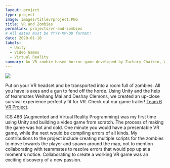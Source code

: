 ```yaml
---
layout: project
type: project
image: images/titlevrproject.PNG
title: VR and Zombies
permalink: projects/vr-and-zombies
# All dates must be YYYY-MM-DD format!
date: 2020-01-10
labels:
  - Unity
  - Video Games
  - Virtual Reality
summary: An VR zombie based horror game developed by Zachary Chaikin, Weihang Mai, and Deshay Clemons.
---
```


<img class="ui image" src="{{ site.baseurl }}/images/vrproject.PNG">

Put on your VR headset and be transported into a room full of zombies. All you have is axes and a gun to fend off the horde. Using Unity and the help of teammates Weihang Mai and Deshay Clemons, we created an up-close survival experience perfectly fit for VR. Check out our game trailer! [Team 6 VR Project](https://www.youtube.com/watch?v=4vA-BxFFWGI).

ICS 486 (Augmented and Virtual Reality Programming) was my first time using Unity and building a video game from scratch. The process of making the game was hot and cold. One minute you would have a presentable VR game, while the next would be compiling errors of all kinds. My contributions to the project include creating multiple scripts for the zombies to move towards the player and spawn around the map, not to mention collaborating with teammates to resolve errors that would pop up at a moment's notice. Collaborating to create a working VR game was an exciting discovery of a new passion.
